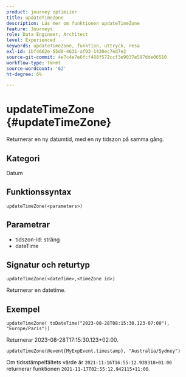 ```yaml
---
product: journey optimizer
title: updateTimeZone
description: Läs mer om funktionen updateTimeZone
feature: Journeys
role: Data Engineer, Architect
level: Experienced
keywords: updateTimeZone, funktion, uttryck, resa
exl-id: 1bf4662e-55d0-4631-af93-1430ec7ed7e2
source-git-commit: 4e7c4e7e6fcf488f572ccf3e9037e597dde06510
workflow-type: tm+mt
source-wordcount: '62'
ht-degree: 6%

---
```


# updateTimeZone {#updateTimeZone}

Returnerar en ny datumtid, med en ny tidszon på samma gång.

## Kategori

Datum

## Funktionssyntax

`updateTimeZone(<parameters>)`

## Parametrar

* tidszon-id: sträng
* dateTime

## Signatur och returtyp

`updateTimeZone(<dateTime>,<timeZone id>)`

Returnerar en datetime.

## Exempel

`updateTimeZone( toDateTime("2023-08-28T08:15:30.123-07:00"), "Europe/Paris"))`

Returnerar 2023-08-28T17:15:30.123+02:00.

<!--`updateTimeZone( toDateTime("2019-08-28T08:15:30.123-07:00"), toTimeZone("Europe/Paris")))`
Returns "2019-08-28T17:15:30.123+02:00".-->

`updateTimeZone(@event{MyExpEvent.timestamp}, "Australia/Sydney")`

Om tidsstämpelfältets värde är `2021-11-16T16:55:12.939318+01:00` returnerar funktionen `2021-11-17T02:55:12.942115+11:00`.
